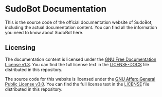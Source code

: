 # SudoBot Documentation 

This is the source code of the official documentation website of SudoBot, including the actual documentation content. You can find all the information you need to know about SudoBot here.

## Licensing

The documentation content is licensed under the [GNU Free Documentation License v1.3](https://gnu.org/licenses/fdl-1.3.html). You can find the full license text in the [LICENSE-DOCS](./LICENSE-DOCS) file distributed in this repository.

The source code for this website is licensed under the [GNU Affero General Public License v3.0](https://gnu.org/licenses/agpl-3.0.html). You can find the full license text in the [LICENSE](./LICENSE) file distributed in this repository.
